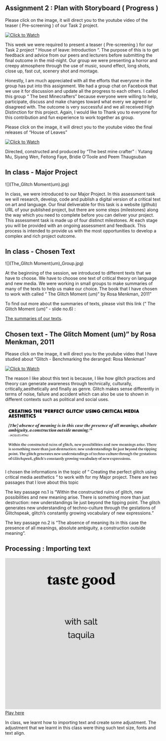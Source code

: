 ## Assignment 2 : Plan with Storyboard ( Progress )

Please click on the image, it will direct you to the youtube video of the teaser ( Pre-screening ) of our Task 2 project.

[![Click to Watch](http://img.youtube.com/vi/AAnRk4LWSuM/0.jpg)](http://www.youtube.com/watch?v=AAnRk4LWSuM)

This week we were required to present a teaser ( Pre-screening ) for our Task 2 project “ House of leave: Introduction “. The purpose of this is to get feedback and advice from our peers and lecturers before submitting the final outcome in the mid-night. Our group we were presenting a horror and creepy atmosphere through the use of music, sound effect, long shots, close up, fast cut, scenery shot and montage.

Honestly, I am much appreciated with all the efforts that everyone in the group has put into this assignment. We had a group chat on Facebook that we use it for discussion and update all the progress to each others. I called this group “ The best Minecrafters” because everyone were willing to help, participate, discuss and make changes toward what every we agreed or disagreed with. The outcome is very successful and we all received High Distinction for this project. Again, I would like to Thank you to everyone for this contribution and fun experience to work together as group.

Please click on the image, it will direct you to the youtube video the final releases of “House of Leaves”

[![Click to Watch](http://img.youtube.com/vi/uiOQQN-uh4c/0.jpg)](http://www.youtube.com/watch?v=uiOQQN-uh4c)

Directed, constructed and produced by “The best mine crafter” : 
Yutang Mu, Siyang Wen, Feitong Faye, Bridie O’Toole and Peem Thaugsuban

## In class - Major Project

![](The_Glitch Moment(um).jpg)

In class, we were introduced to our Major Project. In this assessment task we will research, develop, code and publish a digital version of a critical text on art and language. Our final deliverable for this task is a website (github) URL of your published project, but there are some steps (milestones) along the way which you need to complete before you can deliver your project. This assessment task is made up of four distinct milestones. At each stage you will be provided with an ongoing assessment and feedback. This process is intended to provide us with the most opportunities to develop a complex and rich project outcome. 

## In class - Chosen Text

![](The_Glitch Moment(um)_Group.jpg)

At the beginning of the session, we introduced to different texts that we have to choose. We have to choose one text of critical theory on language and new media. We were working in small groups to make summaries of many of the texts to help us make our choice. The book that I have chosen to work with called “ The Glitch Moment (um)” by Rosa Menkman, 2011”

To find out more about the summaries of texts, please visit this link (“ The Glitch Moment (um)” - slide no.6) :

[The summaries of our texts](https://docs.google.com/presentation/d/1tF9j3J75aVpLWOs6R_vCNQty8WjL-_AfgO9TgyKLoq0/edit#slide=id.g91a5b1fc32_17_0).

## Chosen text - The Glitch Moment (um)” by Rosa Menkman, 2011

Please click on the image, it will direct you to the youtube video that I have studied about  “Glitch - Benchmarking the deranged: Rosa Menkman”

[![Click to Watch](http://img.youtube.com/vi/64V-nkVpnes/0.jpg)](http://www.youtube.com/watch?v=64V-nkVpnes)

The reason I like about this text is because, I like how glitch practices and theory can generate awareness through technically, culturally, critically,aesthetically and finally as genre. Glitch makes sense differently in terms of noise, failure and accident which can also be use to shown in different contexts such as political and social uses. 

![](Glitchspeak.jpg)

I chosen the informations in the topic of “ Creating the perfect glitch using critical media aesthetics “ to work with for my Major project. There are two passages that I love about this topic

The key passage no.1  is “Within the constructed ruins of glitch, new possibilities and new meaning arise. There is something more than just destruction: new understandings lie just beyond the tipping point. The glitch generates new understanding of techno-culture through the gestations of Glitchspeak, glitch’s constantly growing vocabulary of new expressions.” 

The key passage no.2 is “The absence of meaning its in this case the presence of all meanings, absolute ambiguity, a construction outside meaning”.

## Processing : Importing text

![](Typetese.jpg)
[Play here](https://ptpeem.github.io/EdmCodeWorld/Week_05/Typetest/)

In class, we learnt how to importing text and create some adjustment. The adjustment that we learnt in this class were thing such text size, fonts and text align.
